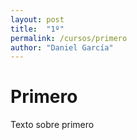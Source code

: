```yaml
---
layout: post
title:  "1º"
permalink: /cursos/primero
author: "Daniel García"
---
```


# Primero

Texto sobre primero
